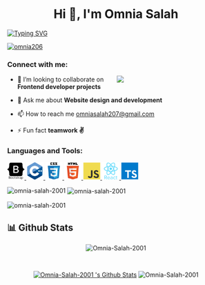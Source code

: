 <h1 align="center">Hi 👋, I'm Omnia Salah</h1>
<a href="https://git.io/typing-svg"><img src="https://readme-typing-svg.herokuapp.com?font=Fira+Code&pause=1000&width=435&lines=Front-End+Developer" alt="Typing SVG" /></a>

<p align="left"> <a href="https://github.com/ryo-ma/github-profile-trophy"><img src="https://github-profile-trophy.vercel.app/?username=omnia206" alt="omnia206" /></a> </p>

<h3 align="left">Connect with me:</h3>
<p align="left">
</p>
<img align="right" src="https://user-images.githubusercontent.com/63050133/156676671-d5b2e362-97d4-4404-9447-dd71ddfea82f.gif" width = 250px/>

- 👯 I’m looking to collaborate on **Frontend developer projects**

- 💬 Ask me about **Website design and development**

- 📫 How to reach me omniasalah207@gmail.com

- ⚡ Fun fact **teamwork ✌️**

<h3 align="left">Languages and Tools:</h3>
<p align="left"> <a href="https://getbootstrap.com" target="_blank" rel="noreferrer"> <img src="https://raw.githubusercontent.com/devicons/devicon/master/icons/bootstrap/bootstrap-plain-wordmark.svg" alt="bootstrap" width="40" height="40"/> </a> <a href="https://www.w3schools.com/cpp/" target="_blank" rel="noreferrer"> <img src="https://raw.githubusercontent.com/devicons/devicon/master/icons/cplusplus/cplusplus-original.svg" alt="cplusplus" width="40" height="40"/> </a> <a href="https://www.w3schools.com/css/" target="_blank" rel="noreferrer"> <img src="https://raw.githubusercontent.com/devicons/devicon/master/icons/css3/css3-original-wordmark.svg" alt="css3" width="40" height="40"/> </a> <a href="https://www.w3.org/html/" target="_blank" rel="noreferrer"> <img src="https://raw.githubusercontent.com/devicons/devicon/master/icons/html5/html5-original-wordmark.svg" alt="html5" width="40" height="40"/> </a> <a href="https://developer.mozilla.org/en-US/docs/Web/JavaScript" target="_blank" rel="noreferrer"> <img src="https://raw.githubusercontent.com/devicons/devicon/master/icons/javascript/javascript-original.svg" alt="javascript" width="40" height="40"/> </a> <a href="https://reactjs.org/" target="_blank" rel="noreferrer"> <img src="https://raw.githubusercontent.com/devicons/devicon/master/icons/react/react-original-wordmark.svg" alt="react" width="40" height="40"/> </a> <a href="https://www.typescriptlang.org/" target="_blank" rel="noreferrer"> <img src="https://raw.githubusercontent.com/devicons/devicon/master/icons/typescript/typescript-original.svg" alt="typescript" width="40" height="40"/> </a> </p>

<p><img align="left" src="https://github-readme-stats.vercel.app/api/top-langs?username=omnia-salah-2001&show_icons=true&locale=en&layout=compact" alt="omnia-salah-2001" /></p>

<p>&nbsp;<img align="center" src="https://github-readme-stats.vercel.app/api?username=omnia-salah-2001&show_icons=true&locale=en" alt="omnia-salah-2001" /></p>

<p><img align="center" src="https://github-readme-streak-stats.herokuapp.com/?user=omnia-salah-2001&" alt="omnia-salah-2001" /></p>

## 📊 Github Stats
<p align="center"><img src="https://github-readme-streak-stats.herokuapp.com/?user=Omnia-Salah-2001
&theme=tokyonight_duo" alt="Omnia-Salah-2001
" /></p>
  <br/>
  <p align="center">
    <a href="https://github.com/anuraghazra/github-readme-stats">
	    <img alt="Omnia-Salah-2001
's Github Stats" src="https://github-readme-stats.vercel.app/api?username=Omnia-Salah-2001
&show_icons=true&count_private=true&locale=en&theme=tokyonight&layout=compact" height="230px"/></a>
	  <img src="https://github-readme-stats.vercel.app/api/top-langs?username=Omnia-Salah-2001
&langs_count=10&show_icons=true&locale=en&theme=tokyonight" alt="Omnia-Salah-2001
" height="230px"/>
<br/>


